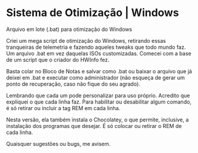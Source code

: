 # Sistema de Otimização | Windows
Arquivo em lote (.bat) para otimização do Windows

Criei um mega script de otimização do Windows, retirando essas tranqueiras de telemetria e fazendo aqueles tweaks que todo mundo faz. Um arquivo .bat em vez daquelas ISOs customizadas. Comecei com a base de um script que o criador do HWInfo fez.

Basta colar no Bloco de Notas e salvar como .bat ou baixar o arquivo que já deixei em .bat e executar como administrador (não esqueça de gerar um ponto de recuperação, caso não fique do seu agrado).

Lembrando que cada um pode personalizar para uso próprio. Acredito que expliquei o que cada linha faz. Para habilitar ou desabilitar algum comando, é só retirar ou incluir a tag REM em cada linha.

Nesta versão, ela também instala o Chocolatey, o que permite, inclusive, a instalação dos programas que desejar. É só colocar ou retirar o REM de cada linha.

Quaisquer sugestões ou bugs, me avisem.
